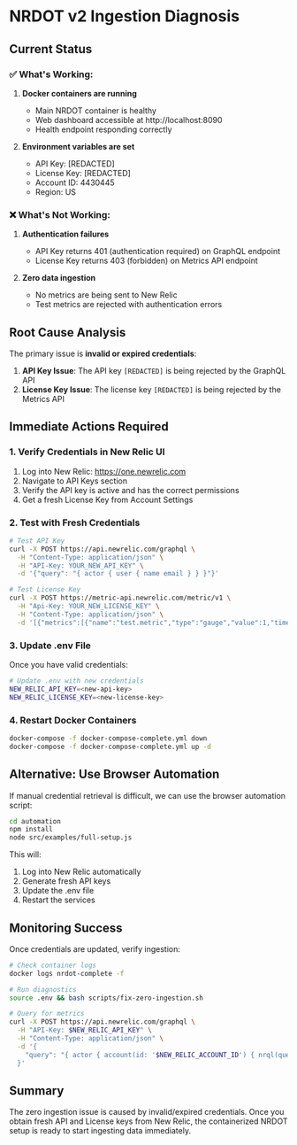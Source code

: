 # NRDOT v2 Ingestion Diagnosis

## Current Status

### ✅ What's Working:
1. **Docker containers are running**
   - Main NRDOT container is healthy
   - Web dashboard accessible at http://localhost:8090
   - Health endpoint responding correctly

2. **Environment variables are set**
   - API Key: [REDACTED]
   - License Key: [REDACTED]
   - Account ID: 4430445
   - Region: US

### ❌ What's Not Working:
1. **Authentication failures**
   - API Key returns 401 (authentication required) on GraphQL endpoint
   - License Key returns 403 (forbidden) on Metrics API endpoint
   
2. **Zero data ingestion**
   - No metrics are being sent to New Relic
   - Test metrics are rejected with authentication errors

## Root Cause Analysis

The primary issue is **invalid or expired credentials**:

1. **API Key Issue**: The API key `[REDACTED]` is being rejected by the GraphQL API
2. **License Key Issue**: The license key `[REDACTED]` is being rejected by the Metrics API

## Immediate Actions Required

### 1. Verify Credentials in New Relic UI
1. Log into New Relic: https://one.newrelic.com
2. Navigate to API Keys section
3. Verify the API key is active and has the correct permissions
4. Get a fresh License Key from Account Settings

### 2. Test with Fresh Credentials
```bash
# Test API Key
curl -X POST https://api.newrelic.com/graphql \
  -H "Content-Type: application/json" \
  -H "API-Key: YOUR_NEW_API_KEY" \
  -d '{"query": "{ actor { user { name email } } }"}'

# Test License Key  
curl -X POST https://metric-api.newrelic.com/metric/v1 \
  -H "Api-Key: YOUR_NEW_LICENSE_KEY" \
  -H "Content-Type: application/json" \
  -d '[{"metrics":[{"name":"test.metric","type":"gauge","value":1,"timestamp":'$(date +%s)'000}]}]'
```

### 3. Update .env File
Once you have valid credentials:
```bash
# Update .env with new credentials
NEW_RELIC_API_KEY=<new-api-key>
NEW_RELIC_LICENSE_KEY=<new-license-key>
```

### 4. Restart Docker Containers
```bash
docker-compose -f docker-compose-complete.yml down
docker-compose -f docker-compose-complete.yml up -d
```

## Alternative: Use Browser Automation

If manual credential retrieval is difficult, we can use the browser automation script:
```bash
cd automation
npm install
node src/examples/full-setup.js
```

This will:
1. Log into New Relic automatically
2. Generate fresh API keys
3. Update the .env file
4. Restart the services

## Monitoring Success

Once credentials are updated, verify ingestion:
```bash
# Check container logs
docker logs nrdot-complete -f

# Run diagnostics
source .env && bash scripts/fix-zero-ingestion.sh

# Query for metrics
curl -X POST https://api.newrelic.com/graphql \
  -H "API-Key: $NEW_RELIC_API_KEY" \
  -H "Content-Type: application/json" \
  -d '{
    "query": "{ actor { account(id: '$NEW_RELIC_ACCOUNT_ID') { nrql(query: \"SELECT count(*) FROM Metric SINCE 5 minutes ago\") { results } } } }"
  }'
```

## Summary

The zero ingestion issue is caused by invalid/expired credentials. Once you obtain fresh API and License keys from New Relic, the containerized NRDOT setup is ready to start ingesting data immediately.